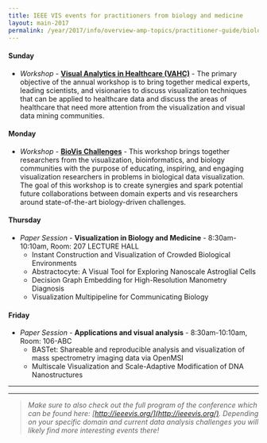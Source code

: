```yaml
---
title: IEEE VIS events for practitioners from biology and medicine
layout: main-2017
permalink: /year/2017/info/overview-amp-topics/practitioner-guide/biology-medicine
---
```



#### Sunday

* *Workshop* - **[Visual Analytics in Healthcare (VAHC)](http://www.visualanalyticshealthcare.org/)** - 
The primary objective of the annual workshop is to bring together medical experts, leading scientists, and visionaries to discuss visualization techniques that can be applied to healthcare data and discuss the areas of healthcare that need more attention from the visualization and visual data mining communities. 


#### Monday

* *Workshop* - **[BioVis Challenges](http://biovis.net/2017/biovisChallenges_vis/)** - 
This workshop brings together researchers from the visualization, bioinformatics, and biology communities with the purpose of educating, inspiring, and engaging visualization researchers in problems in biological data visualization. The goal of this workshop is to create synergies and spark potential future collaborations between domain experts and vis researchers around state-of-the-art biology-driven challenges.

#### Thursday

* *Paper Session* - **Visualization in Biology and Medicine** - 8:30am-10:10am, Room: 207 LECTURE HALL
  * Instant Construction and Visualization of Crowded Biological Environments
  * Abstractocyte: A Visual Tool for Exploring Nanoscale Astroglial Cells
  * Decision Graph Embedding for High-Resolution Manometry Diagnosis
  * Visualization Multipipeline for Communicating Biology


#### Friday

* *Paper Session* - **Applications and visual analysis** - 8:30am-10:10am, Room: 106-ABC
  * BASTet: Shareable and reproducible analysis and visualization of mass spectrometry imaging data via OpenMSI
  * Multiscale Visualization and Scale-Adaptive Modification of DNA Nanostructures


-----
*** 

> _Make sure to also check out the full program of the conference which can be found here: [http://ieeevis.org/](http://ieeevis.org/). 
Depending on your specific domain and current data analysis challenges you will likely find more interesting events there!_

